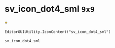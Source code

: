 # sv_icon_dot4_sml `9x9`
<img src="/img/sv_icon_dot4_sml.png" width=9 height=9>

``` CSharp
EditorGUIUtility.IconContent("sv_icon_dot4_sml")
```
```
sv_icon_dot4_sml
```
